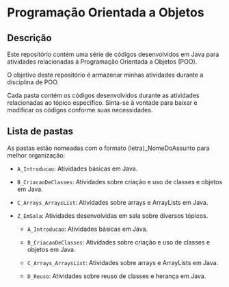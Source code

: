 # Programação Orientada a Objetos

## Descrição

Este repositório contém uma série de códigos desenvolvidos em Java para atividades relacionadas à Programação Orientada a Objetos (POO).

O objetivo deste repositório é armazenar minhas atividades durante a disciplina de POO.

Cada pasta contém os códigos desenvolvidos durante as atividades relacionadas ao tópico específico. Sinta-se à vontade para baixar e modificar os códigos conforme suas necessidades.

## Lista de pastas

As pastas estão nomeadas com o formato (letra)_NomeDoAssunto para melhor organização:

- `A_Introducao`: Atividades básicas em Java.

- `B_CriacaoDeClasses`: Atividades sobre criação e uso de classes e objetos em Java.

- `C_Arrays_ArraysList`: Atividades sobre arrays e ArrayLists em Java.

- `Z_EmSala`: Atividades desenvolvidas em sala sobre diversos tópicos.

    - `A_Introducao`: Atividades básicas em Java.

    - `B_CriacaoDeClasses`: Atividades sobre criação e uso de classes e objetos em Java.

    - `C_Arrays_ArraysList`: Atividades sobre arrays e ArrayLists em Java.

    - `D_Reuso`: Atividades sobre reuso de classes e herança em Java.
